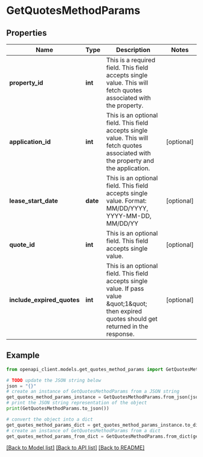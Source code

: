 # GetQuotesMethodParams


## Properties

Name | Type | Description | Notes
------------ | ------------- | ------------- | -------------
**property_id** | **int** | This is a required field. This field accepts single value. This will fetch quotes associated with the property. | 
**application_id** | **int** | This is an optional field. This field accepts single value. This will fetch quotes associated with the property and the application. | [optional] 
**lease_start_date** | **date** | This is an optional field. This field accepts single value. Format: MM/DD/YYYY, YYYY-MM-DD, MM/DD/YY | [optional] 
**quote_id** | **int** | This is an optional field. This field accepts single value. | [optional] 
**include_expired_quotes** | **int** | This is an optional field. This field accepts single value. If pass value \&quot;1\&quot; then expired quotes should get returned in the response. | [optional] 

## Example

```python
from openapi_client.models.get_quotes_method_params import GetQuotesMethodParams

# TODO update the JSON string below
json = "{}"
# create an instance of GetQuotesMethodParams from a JSON string
get_quotes_method_params_instance = GetQuotesMethodParams.from_json(json)
# print the JSON string representation of the object
print(GetQuotesMethodParams.to_json())

# convert the object into a dict
get_quotes_method_params_dict = get_quotes_method_params_instance.to_dict()
# create an instance of GetQuotesMethodParams from a dict
get_quotes_method_params_from_dict = GetQuotesMethodParams.from_dict(get_quotes_method_params_dict)
```
[[Back to Model list]](../README.md#documentation-for-models) [[Back to API list]](../README.md#documentation-for-api-endpoints) [[Back to README]](../README.md)


